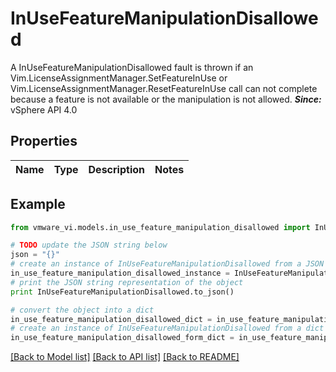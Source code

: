 # InUseFeatureManipulationDisallowed

A InUseFeatureManipulationDisallowed fault is thrown if an Vim.LicenseAssignmentManager.SetFeatureInUse or Vim.LicenseAssignmentManager.ResetFeatureInUse call can not complete because a feature is not available or the manipulation is not allowed.  ***Since:*** vSphere API 4.0 

## Properties
Name | Type | Description | Notes
------------ | ------------- | ------------- | -------------

## Example

```python
from vmware_vi.models.in_use_feature_manipulation_disallowed import InUseFeatureManipulationDisallowed

# TODO update the JSON string below
json = "{}"
# create an instance of InUseFeatureManipulationDisallowed from a JSON string
in_use_feature_manipulation_disallowed_instance = InUseFeatureManipulationDisallowed.from_json(json)
# print the JSON string representation of the object
print InUseFeatureManipulationDisallowed.to_json()

# convert the object into a dict
in_use_feature_manipulation_disallowed_dict = in_use_feature_manipulation_disallowed_instance.to_dict()
# create an instance of InUseFeatureManipulationDisallowed from a dict
in_use_feature_manipulation_disallowed_form_dict = in_use_feature_manipulation_disallowed.from_dict(in_use_feature_manipulation_disallowed_dict)
```
[[Back to Model list]](../README.md#documentation-for-models) [[Back to API list]](../README.md#documentation-for-api-endpoints) [[Back to README]](../README.md)


